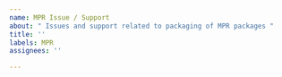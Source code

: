 ```yaml
---
name: MPR Issue / Support
about: " Issues and support related to packaging of MPR packages "
title: ''
labels: MPR
assignees: ''

---
```



